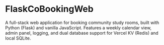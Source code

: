 # FlaskCoBookingWeb
A full-stack web application for booking community study rooms, built with Python (Flask) and vanilla JavaScript. Features a weekly calendar view, admin panel, logging, and dual database support for Vercel KV (Redis) and local SQLite.
